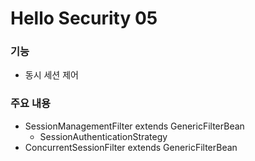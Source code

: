 # Hello Security 05

### 기능
- 동시 세션 제어

### 주요 내용
- SessionManagementFilter extends GenericFilterBean
    - SessionAuthenticationStrategy
- ConcurrentSessionFilter extends GenericFilterBean